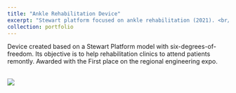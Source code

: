 ```yaml
---
title: "Ankle Rehabilitation Device"
excerpt: "Stewart platform focused on ankle rehabilitation (2021). <br/><img src='/images/StewartGif2.gif'>"
collection: portfolio
---
```


Device created based on a Stewart Platform model with six-degrees-of-freedom. Its objective is to help rehabilitation clinics to attend patients remontly. Awarded with the First place on the regional engineering expo. 

<br/><img src='/images/StewartGif.gif'>